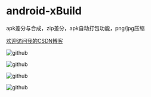 android-xBuild
==============

apk差分与合成，zip差分，apk自动打包功能，png/jpg压缩

[欢迎访问我的CSDN博客](http://blog.csdn.net/zz7zz7zz)<br />

![github](http://img.blog.csdn.net/20141107112107080 "附图一")

![github](http://img.blog.csdn.net/20141107112202718 "附图一")

![github](http://img.blog.csdn.net/20141107114720577 "附图一")

![github](http://img.blog.csdn.net/20141203172419817 "附图一")


